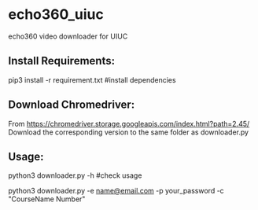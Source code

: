 # echo360_uiuc
echo360 video downloader for UIUC

## Install Requirements:
pip3 install -r requirement.txt #install dependencies

## Download Chromedriver:
From https://chromedriver.storage.googleapis.com/index.html?path=2.45/
Download the corresponding version to the same folder as downloader.py

## Usage:
python3 downloader.py -h #check usage

python3 downloader.py -e name@email.com -p your_password -c "CourseName Number"
